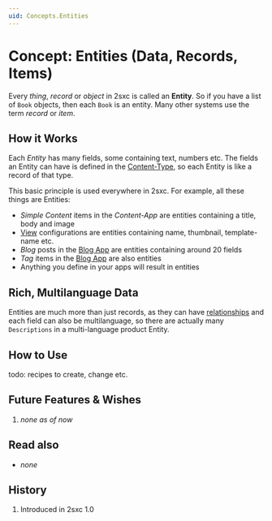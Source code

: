 ```yaml
---
uid: Concepts.Entities
---
```

# Concept: Entities (Data, Records, Items)

Every _thing_, _record_ or _object_ in 2sxc is called an **Entity**. So if you have a list of `Book` objects, then each `Book` is an entity. Many other systems use the term _record_ or _item_. 

## How it Works

Each _Entity_ has many fields, some containing text, numbers etc. The fields an Entity can have is defined in the [Content-Type](xref:Concepts.ContentTypes), so each Entity is like a record of that type. 

This basic principle is used everywhere in 2sxc. For example, all these things are Entities:

* _Simple Content_ items in the _Content-App_ are entities containing a title, body and image
* [View](xref:Concepts.Views) configurations are entities containing name, thumbnail, template-name etc.
* _Blog_ posts in the [Blog App](https://2sxc.org/en/apps/app/dnn-blog-app-for-dnn-dotnetnuke) are entities containing around 20 fields
* _Tag_ items in the [Blog App](https://2sxc.org/en/apps/app/dnn-blog-app-for-dnn-dotnetnuke) are also entities
* Anything you define in your apps will result in entities

## Rich, Multilanguage Data

Entities are much more than just records, as they can have [relationships](xref:Concepts.Relationships) and each field can also be multilanguage, so there are actually many `Descriptions` in a multi-language product Entity. 

## How to Use

todo: recipes to create, change etc.

## Future Features & Wishes

1. _none as of now_

## Read also

* _none_

## History

1. Introduced in 2sxc 1.0
